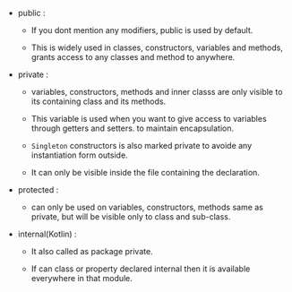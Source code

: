 - public : 
	- If you dont mention any modifiers, public is used by default.

	- This is widely used in classes, constructors, variables and methods, grants access to any classes and method to anywhere. 

- private :
	- variables, constructors, methods and inner classs are only visible to its containing class and its methods.

	- This variable is used when you want to give access to variables through getters and setters. to maintain encapsulation.

	- `Singleton` constructors is also marked private to avoide any instantiation form outside. 

	- It can only be visible inside the file containing the declaration.

- protected :
	- can only be used on variables, constructors, methods same as private, but will be visible only to class and sub-class.

- internal(Kotlin) :
	- It also called as package private.
	
	- If can class or property declared internal then it is available everywhere in that module.